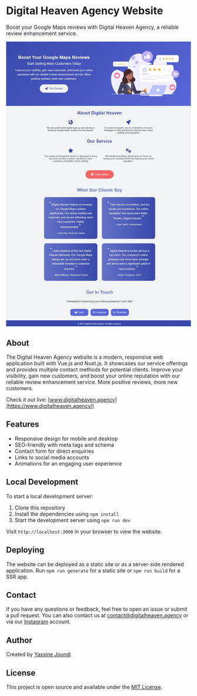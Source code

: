 # Digital Heaven Agency Website

Boost your Google Maps reviews with Digital Heaven Agency, a reliable review enhancement service.

![Website screenshot](./screenshot.jpeg)

## About

The Digital Heaven Agency website is a modern, responsive web application built with Vue.js and Nuxt.js. It showcases our service offerings and provides multiple contact methods for potential clients. Improve your visibility, gain new customers, and boost your online reputation with our reliable review enhancement service. More positive reviews, more new customers.

Check it out live: [www.digitalheaven.agency](https://www.digitalheaven.agency/)

## Features

- Responsive design for mobile and desktop
- SEO-friendly with meta tags and schema
- Contact form for direct enquiries
- Links to social media accounts
- Animations for an engaging user experience

## Local Development

To start a local development server:

1. Clone this repository
2. Install the dependencies using `npm install`
3. Start the development server using `npm run dev`

Visit `http://localhost:3000` in your browser to view the website.

## Deploying

The website can be deployed as a static site or as a server-side rendered application. Run `npm run generate` for a static site or `npm run build` for a SSR app.

## Contact

If you have any questions or feedback, feel free to open an issue or submit a pull request. You can also contact us at contact@digitalheaven.agency or via our [Instagram](https://www.instagram.com/digitalheaven.agency/) account.

## Author

Created by [Yassine Joundi](https://github.com/yassinejoundi)

## License

This project is open source and available under the [MIT License](LICENSE).

